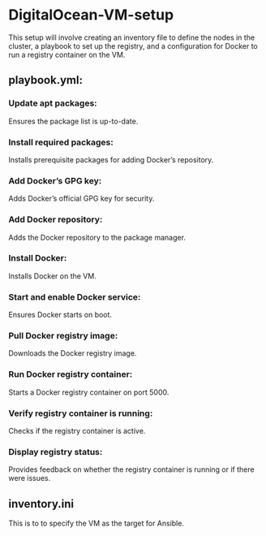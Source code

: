 # DigitalOcean-VM-setup
This setup will involve creating an inventory file to define the nodes in the cluster, a playbook to set up the registry, and a configuration for Docker to run a registry container on the VM.

## playbook.yml: 
### Update apt packages: 
Ensures the package list is up-to-date.
### Install required packages: 
Installs prerequisite packages for adding Docker’s repository.
### Add Docker’s GPG key: 
Adds Docker’s official GPG key for security.
### Add Docker repository: 
Adds the Docker repository to the package manager.
### Install Docker: 
Installs Docker on the VM.
### Start and enable Docker service: 
Ensures Docker starts on boot.
### Pull Docker registry image: 
Downloads the Docker registry image.
### Run Docker registry container: 
Starts a Docker registry container on port 5000.
### Verify registry container is running: 
Checks if the registry container is active.
### Display registry status: 
Provides feedback on whether the registry container is running or if there were issues.

## inventory.ini
This is to  to specify the VM as the target for Ansible.
